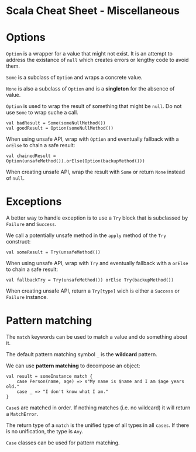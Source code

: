 # Scala Cheat Sheet - Miscellaneous

Options
=======

`Option` is a wrapper for a value that might not exist. It is an attempt to address the existance of `null` which creates errors or lengthy code to avoid them.

`Some` is a subclass of `Option` and wraps a concrete value.

`None` is also a subclass of `Option` and is a **singleton** for the absence of value.

`Option` is used to wrap the result of something that might be `null`. Do not use `Some` to wrap suche a call.
```
val badResult = Some(someNullMethod())
val goodResult = Option(someNullMethod())
```
When using unsafe API, wrap with `Option` and eventually fallback with a `orElse` to chain a safe result:
```
val chainedResult = Option(unsafeMethod()).orElse(Option(backupMethod()))
```
When creating unsafe API, wrap the result with `Some` or return `None` instead of `null`.

Exceptions
==========

A better way to handle exception is to use a `Try` block that is subclassed by `Failure` and `Success`.

We call a potentially unsafe method in the `apply` method of the `Try` construct:
```
val someResult = Try(unsafeMethod())
```

When using unsafe API, wrap with `Try` and eventually fallback with a `orElse` to chain a safe result:
```
val fallbackTry = Try(unsafeMethod()) orElse Try(backupMethod())
```
When creating unsafe API, return a `Try[type]` wich is either a `Success` or `Failure` instance.

Pattern matching
================

The `match` keywords can be used to match a value and do something about it.

The default pattern matching symbol `_` is the **wildcard** pattern.

We can use **pattern matching** to decompose an object:
```
val result = someInstance match {
    case Person(name, age) => s"My name is $name and I am $age years old."
    case _ => "I don't know what I am."
}
```

`Case`s are matched in order. If nothing matches (i.e. no wildcard) it will return a `MatchError`.

The return type of a `match` is the unified type of all types in all `cases`. If there is no unification, the type is `Any`.

`Case` classes can be used for pattern matching.